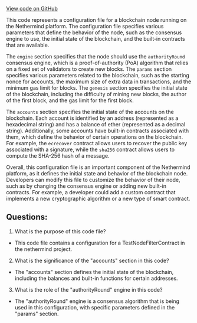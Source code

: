 [View code on GitHub](https://github.com/nethermindeth/nethermind/Nethermind.AuRa.Test/Transactions/TxPermissionFilterTest.V1.json)

This code represents a configuration file for a blockchain node running on the Nethermind platform. The configuration file specifies various parameters that define the behavior of the node, such as the consensus engine to use, the initial state of the blockchain, and the built-in contracts that are available.

The `engine` section specifies that the node should use the `authorityRound` consensus engine, which is a proof-of-authority (PoA) algorithm that relies on a fixed set of validators to create new blocks. The `params` section specifies various parameters related to the blockchain, such as the starting nonce for accounts, the maximum size of extra data in transactions, and the minimum gas limit for blocks. The `genesis` section specifies the initial state of the blockchain, including the difficulty of mining new blocks, the author of the first block, and the gas limit for the first block.

The `accounts` section specifies the initial state of the accounts on the blockchain. Each account is identified by an address (represented as a hexadecimal string) and has a balance of ether (represented as a decimal string). Additionally, some accounts have built-in contracts associated with them, which define the behavior of certain operations on the blockchain. For example, the `ecrecover` contract allows users to recover the public key associated with a signature, while the `sha256` contract allows users to compute the SHA-256 hash of a message.

Overall, this configuration file is an important component of the Nethermind platform, as it defines the initial state and behavior of the blockchain node. Developers can modify this file to customize the behavior of their node, such as by changing the consensus engine or adding new built-in contracts. For example, a developer could add a custom contract that implements a new cryptographic algorithm or a new type of smart contract.
## Questions: 
 1. What is the purpose of this code file?
- This code file contains a configuration for a TestNodeFilterContract in the nethermind project.

2. What is the significance of the "accounts" section in this code?
- The "accounts" section defines the initial state of the blockchain, including the balances and built-in functions for certain addresses.

3. What is the role of the "authorityRound" engine in this code?
- The "authorityRound" engine is a consensus algorithm that is being used in this configuration, with specific parameters defined in the "params" section.